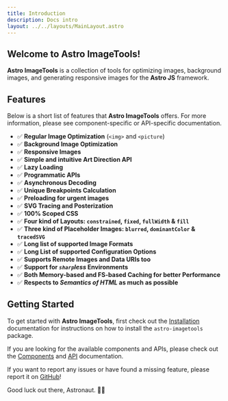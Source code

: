 ```yaml
---
title: Introduction
description: Docs intro
layout: ../../layouts/MainLayout.astro
---
```


## **Welcome to Astro ImageTools!**

**Astro ImageTools** is a collection of tools for optimizing images, background images, and generating responsive images for the **Astro JS** framework.

## Features

Below is a short list of features that **Astro ImageTools** offers. For more information, please see component-specific or API-specific documentation.

- ✅ **Regular Image Optimization** (`<img>` and `<picture`)
- ✅ **Background Image Optimization**
- ✅ **Responsive Images**
- ✅ **Simple and intuitive Art Direction API**
- ✅ **Lazy Loading**
- ✅ **Programmatic APIs**
- ✅ **Asynchronous Decoding**
- ✅ **Unique Breakpoints Calculation**
- ✅ **Preloading for urgent images**
- ✅ **SVG Tracing and Posterization**
- ✅ **100% Scoped CSS**
- ✅ **Four kind of Layouts: `constrained`, `fixed`, `fullWidth` & `fill`**
- ✅ **Three kind of Placeholder Images: `blurred`, `dominantColor` & `tracedSVG`**
- ✅ **Long list of supported Image Formats**
- ✅ **Long List of supported Configuration Options**
- ✅ **Supports Remote Images and Data URIs too**
- ✅ **Support for _`sharp`less_ Environments**
- ✅ **Both Memory-based and FS-based Caching for better Performance**
- ✅ **Respects to _Semantics of HTML_ as much as possible**

## Getting Started

To get started with **Astro ImageTools**, first check out the [Installation](/installation) documentation for instructions on how to install the `astro-imagetools` package.

If you are looking for the available components and APIs, please check out the [Components](/components) and [API](/api) documentation.

If you want to report any issues or have found a missing feature, please report it on [GitHub](https://github.com/RafidMuhymin/astro-imagetools/)!

Good luck out there, Astronaut. 🧑‍🚀
